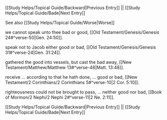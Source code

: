 [[Study Helps/Topical Guide/Backward|Previous Entry]]  ||  [[Study Helps/Topical Guide/Bade|Next Entry]]

 See also [[Study Helps/Topical Guide/Worse|Worse]]

 we cannot speak unto thee bad or good, [[Old Testament/Genesis/Genesis 24#^verse-50|Gen. 24:50]].

 speak not to Jacob either good or bad, [[Old Testament/Genesis/Genesis 31#^verse-24|Gen. 31:24]].

 gathered the good into vessels, but cast the bad away, [[New Testament/Matthew/Matthew 13#^verse-48|Matt. 13:48]].

 receive ... according to that he hath done, ... good or bad, [[New Testament/2 Corinthians/2 Corinthians 5#^verse-10|2 Cor. 5:10]].

 righteousness could not be brought to pass, ... neither good nor bad, [[Book of Mormon/2 Nephi/2 Nephi 2#^verse-11|2 Ne. 2:11]].

[[Study Helps/Topical Guide/Backward|Previous Entry]]  ||  [[Study Helps/Topical Guide/Bade|Next Entry]]